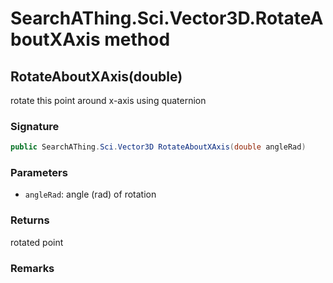 # SearchAThing.Sci.Vector3D.RotateAboutXAxis method
## RotateAboutXAxis(double)
rotate this point around x-axis using quaternion

### Signature
```csharp
public SearchAThing.Sci.Vector3D RotateAboutXAxis(double angleRad)
```
### Parameters
- `angleRad`: angle (rad) of rotation

### Returns
rotated point
### Remarks

